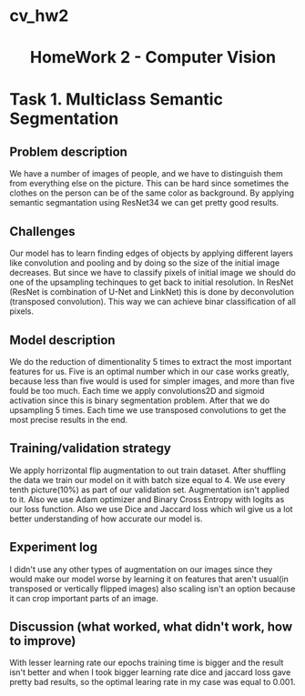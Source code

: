 # cv_hw2

# <center>HomeWork 2 - Computer Vision</center>


# Task 1. Multiclass Semantic Segmentation

## Problem description
We have a number of images of people, and we have to distinguish them from everything else on the picture. This can be hard since sometimes the clothes on the person can be of the same color as background. By applying semantic segmantation using ResNet34 we can get pretty good results. 

## Challenges
Our model has to learn finding edges of objects by applying different layers like convolution and pooling and by doing so the size of the initial image decreases. But since we have to classify pixels of initial image we should do one of the upsampling techinques to get back to initial resolution. In ResNet  (ResNet is combination of U-Net and LinkNet) this is done by deconvolution (transposed convolution). This way we can achieve binar classification of all pixels.

## Model description
We do the reduction of dimentionality 5 times to extract the most important features for us. Five is an optimal number which in our case works greatly, because less than five would is used for simpler images, and more than five fould be too much. Each time we apply convolutions2D and sigmoid activation since this is binary segmentation problem. After that we do upsampling 5 times. Each time we use transposed convolutions to get the most precise results in the end.

## Training/validation strategy
We apply horrizontal flip augmentation to out train dataset. After shuffling the data we train our model on it with batch size equal to 4. We use every tenth picture(10%) as part of our validation set. Augmentation isn't applied to it. Also we use Adam optimizer and Binary Cross Entropy with logits as our loss function. Also we use Dice and Jaccard loss which wil give us a lot better understanding of how accurate our model is.

## Experiment log
I didn't use any other types of augmentation on our images since they would make our model worse by learning it on features that aren't usual(in transposed or vertically flipped images) also scaling isn't an option because it can crop important parts of an image.

## Discussion (what worked, what didn't work, how to improve)
With lesser learning rate our epochs training time is bigger and the result isn't better and when I took bigger learning rate dice and jaccard loss gave pretty bad results, so the optimal learing rate in my case was equal to 0.001. 
